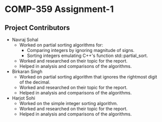 # COMP-359 Assignment-1
## Project Contributors
- Navraj Sohal
  - Worked on partial sorting algorithms for:
    -  Comparing integers by ignoring magnitude of signs.
    -  Sorting integers emulating C++'s function std::partial_sort.
  -  Worked and researched on their topic for the report.
  -  Helped in analysis and comparisons of the algorithms.
- Birkaran Singh
  - Worked on partial sorting algorithm that ignores the rightmost digit of the decimal.
  - Worked and researched on their topic for the report.
  - Helped in analysis and comparisons of the algorithms.
- Harjot Sohi
  - Worked on the simple integer sorting algorithm.
  - Worked and researched on their topic for the report.
  - Helped in analysis and comparisons of the algorithms.

